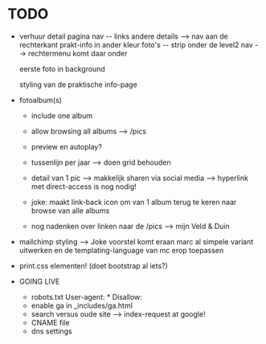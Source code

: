 TODO
====
- verhuur detail pagina 
  nav -- links andere details --> nav aan de rechterkant prakt-info in ander kleur
  foto's -- strip onder de level2 nav --> rechtermenu komt daar onder
  
  
  eerste foto in background
  
  styling van de praktische info-page
  
  

- fotoalbum(s)
  - include one album
  - allow browsing all albums --> /pics
  - preview en autoplay?
  
  - tussenlijn per jaar --> doen grid behouden
  
  - detail van 1 pic --> makkelijk sharen via social media --> hyperlink met direct-access is nog nodig!
  
  - joke: maakt link-back icon om van 1 album terug te keren naar browse van alle albums
  
  - nog nadenken over linken naar de /pics --> mijn Veld & Duin
  
  
  

- mailchimp styling 
    --> Joke voorstel komt eraan
    marc al simpele variant uitwerken en de templating-language van mc erop toepassen
    
    
    

- print.css elementen! (doet bootstrap al iets?)
  
- GOING LIVE 
  - robots.txt
        User-agent: *
        Disallow:
  - enable ga in _includes/ga.html
  - search versus oude site --> index-request at google!
  - CNAME file
  - dns settings